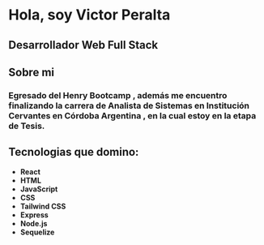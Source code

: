 
# Hola, soy Victor Peralta
## Desarrollador Web Full Stack
## Sobre mi
### Egresado del Henry Bootcamp , además me encuentro finalizando la carrera de Analista de Sistemas en Institución Cervantes en Córdoba Argentina , en la cual estoy en la etapa de Tesis.


## Tecnologias que domino:
- **React**
- **HTML**
- **JavaScript**
- **CSS**
- **Tailwind CSS**
- **Express**
- **Node.js**
- **Sequelize**




    
